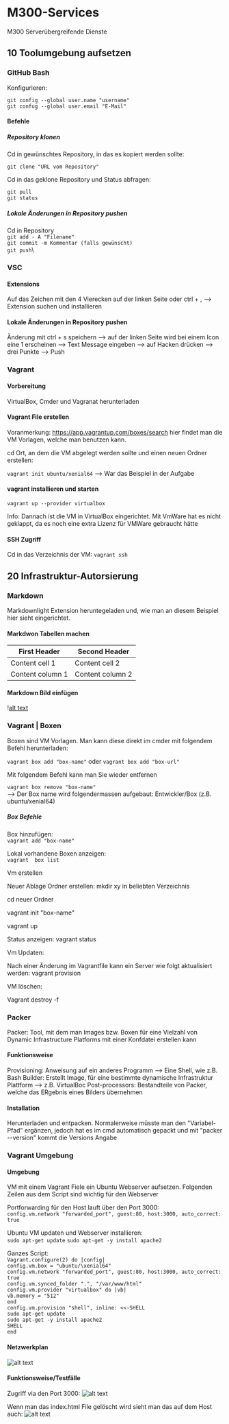 # M300-Services
M300 Serverübergreifende Dienste

## 10 Toolumgebung aufsetzen
### GitHub Bash
Konfigurieren:

`git config --global user.name "username"`\
`git confug --global user.email "E-Mail"`

#### Befehle
##### Repository klonen
Cd in gewünschtes Repository, in das es kopiert werden sollte:

`git clone "URL vom Repository"`

Cd in das geklone Repository und Status abfragen:

`git pull`\
`git status`

##### Lokale Änderungen in Repository pushen
Cd in Repository\
`git add - A "Filename"`\
`git commit -m Kommentar (falls gewünscht)`\
`git push`\

### VSC
#### Extensions
Auf das Zeichen mit den 4 Vierecken auf der linken Seite oder ctrl + , --> Extension suchen und installieren

#### Lokale Änderungen in Repository pushen
Änderung mit ctrl + s speichern --> auf der linken Seite wird bei einem Icon eine 1 erscheinen --> Text Message eingeben --> auf Hacken drücken --> drei Punkte --> Push

### Vagrant
#### Vorbereitung
VirtualBox, Cmder und Vagranat herunterladen

#### Vagrant File erstellen
Voranmerkung: https://app.vagrantup.com/boxes/search hier findet man die VM Vorlagen, welche man benutzen kann.

cd Ort, an dem die VM abgelegt werden sollte und einen neuen Ordner erstellen:

`vagrant init ubuntu/xenial64` --> War das Beispiel in der Aufgabe

#### vagrant installieren und starten
`vagrant up --provider virtualbox`

Info: Dannach ist die VM in VirtualBox eingerichtet. Mit VmWare hat es nicht geklappt, da es noch eine extra Lizenz für VMWare gebraucht hätte

#### SSH Zugriff
Cd in das Verzeichnis der VM:
`vagrant ssh`

## 20 Infrastruktur-Autorsierung 
### Markdown

Markdownlight Extension heruntegeladen und, wie man an diesem Beispiel hier sieht eingerichtet.

#### Markdwon Tabellen machen
First Header | Second Header
------------ | -------------
Content cell 1 | Content cell 2
Content column 1 | Content column 2

#### Markdown Bild einfügen
\![alt text](url)

### Vagrant | Boxen
Boxen sind VM Vorlagen. Man kann diese direkt im cmder mit folgendem Befehl herunterladen:

`vagrant box add "box-name"` oder  `vagrant box add "box-url"`

Mit folgendem Befehl kann man Sie wieder entfernen

`vagrant box remove "box-name"`\
--> Der Box name wird folgendermassen aufgebaut: Entwickler/Box (z.B. ubuntu/xenial64)

##### Box Befehle
Box hinzufügen:\
`vagrant add "box-name"`

Lokal vorhandene Boxen anzeigen:\
`vagrant  box list`

Vm erstellen

Neuer Ablage Ordner erstellen: mkdir xy in beliebten Verzeichnis

cd neuer Ordner

vagrant init "box-name"

vagrant up

Status anzeigen: vagrant status

Vm Updaten:

Nach einer Änderung im Vagrantfile kann ein Server wie folgt aktualisiert werden: vagrant provision

VM löschen:

Vagrant destroy -f

### Packer
Packer: Tool, mit dem man Images bzw. Boxen für eine Vielzahl von Dynamic Infrastructure Platforms mit einer Konfdatei erstellen kann

#### Funktionsweise

Provisioning: Anweisung auf ein anderes Programm --> Eine Shell, wie z.B. Bash
Builder: Erstellt Image, für eine bestimmte dynamische Infrastruktur Plattform --> z.B. VirtualBoc
Post-processors: Bestandteile von Packer, welche das ERgebnis eines Bilders übernehmen

#### Installation 
Herunterladen und entpacken. Normalerweise müsste man den "Variabel-Pfad" ergänzen, jedoch hat es im cmd automatisch gepackt und mit "packer --version" kommt die Versions Angabe

### Vagrant Umgebung

#### Umgebung 
VM mit einem Vagrant Fiele ein Ubuntu Webserver aufsetzen. Folgenden Zeilen aus dem Script sind wichtig für den Webserver

Portforwarding für den Host lauft über den Port 3000:\
`config.vm.network "forwarded_port", guest:80, host:3000, auto_correct: true`

Ubuntu VM updaten und Webserver installieren:\
`sudo apt-get update`
`sudo apt-get -y install apache2 `

Ganzes Script:\
`Vagrant.configure(2) do |config|`\
  `config.vm.box = "ubuntu/\xenial64"`\
  `config.vm.network "forwarded_port", guest:80, host:3000, auto_correct: true`\
 `config.vm.synced_folder ".", "/var/www/html"  `\
`config.vm.provider "virtualbox" do |vb|`\
 `vb.memory = "512"`\
`end`\
`config.vm.provision "shell", inline: <<-SHELL`\
  `sudo apt-get update`\
  `sudo apt-get -y install apache2`\
`SHELL`\
`end`

#### Netzwerkplan
![alt text](https://github.com/BlackStar8440/M300-Services/blob/main/images/20_Netzwerkplan.PNG)

#### Funktionsweise/Testfälle

Zugriff via den Port 3000:
![alt text](https://github.com/BlackStar8440/M300-Services/blob/main/images/WebserverPort.PNG)

Wenn man das index.html File gelöscht wird sieht man das auf dem Host auch:
![alt text](https://github.com/BlackStar8440/M300-Services/blob/main/images/Webserver_ohneIndex.PNG)
